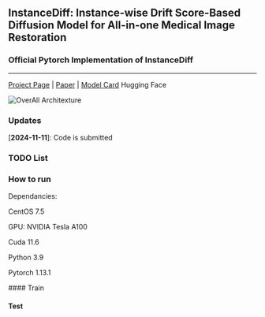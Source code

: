 ## InstanceDiff: Instance-wise Drift Score-Based Diffusion Model for All-in-one Medical Image Restoration
### Official Pytorch Implementation of InstanceDiff
---
[Project Page](https://github.com/zyc-123/InstanceDiff) | [Paper]() | [Model Card]() Hugging Face

![OverAll Architexture]()

### Updates
[**2024-11-11**]: Code is submitted

### TODO List

### How to run
Dependancies:</br>
  <p>CentOS 7.5</p>
  <p>GPU: NVIDIA Tesla A100</p>
  <p>Cuda 11.6</p>
  <p>Python 3.9</p>
  <p>Pytorch 1.13.1</p>
#### Train

#### Test
